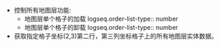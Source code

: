 - 控制所有地图层功能:
	- 地图层单个格子的加载
	  logseq.order-list-type:: number
	- 地图层单个格子的卸载
	  logseq.order-list-type:: number
- 获取指定格子坐标(2,3)第二行，第三列坐标格子上的所有地图层实体数据。